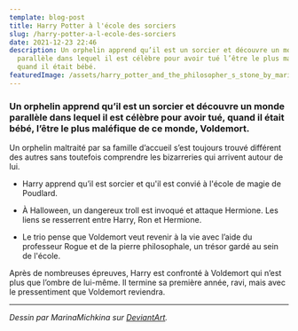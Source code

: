 ```yaml
---
template: blog-post
title: Harry Potter à l'école des sorciers
slug: /harry-potter-a-l-ecole-des-sorciers
date: 2021-12-23 22:46
description: Un orphelin apprend qu’il est un sorcier et découvre un monde
  parallèle dans lequel il est célèbre pour avoir tué l’être le plus maléfique
  quand il était bébé.
featuredImage: /assets/harry_potter_and_the_philosopher_s_stone_by_marinamichkina_d9wy7cb-fullview.jpg
---
```

### Un orphelin apprend qu’il est un sorcier et découvre un monde parallèle dans lequel il est célèbre pour avoir tué, quand il était bébé, l’être le plus maléfique de ce monde, Voldemort.

Un orphelin maltraité par sa famille d’accueil s’est toujours trouvé différent des autres sans toutefois comprendre les bizarreries qui arrivent autour de lui.

- Harry apprend qu’il est sorcier et qu'il est convié à l'école de magie de Poudlard.

- À Halloween, un dangereux troll est invoqué et attaque Hermione. Les liens se resserrent entre Harry, Ron et Hermione.

- Le trio pense que Voldemort veut revenir à la vie avec l’aide du professeur Rogue et de la pierre philosophale, un trésor gardé au sein de l'école.

Après de nombreuses épreuves, Harry est confronté à Voldemort qui n’est plus que l’ombre de lui-même. Il termine sa première année, ravi, mais avec le pressentiment que Voldemort reviendra.

- - -

*Dessin par MarinaMichkina sur [DeviantArt](https://www.deviantart.com/marinamichkina/art/Harry-Potter-and-the-philosopher-s-stone-599539115).*